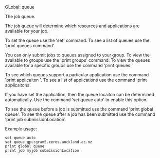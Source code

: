 GLobal: queue

The job queue.

The job queue will determine which resources and applications are available for your job.

To set the queue use the 'set' command.
To see a list of queues use the 'print queues command'.

You can only submit jobs to queues assigned to your group.
To view the available to groups use the 'print groups' command.
To view the queues available for a specific groups use the command 'print queues <group>'

To see which queues support a particular application use the command 'print applicaiton <application>'.
To see a list of applications use the command 'print applicaitons'.

If you have set the application, then the queue locaiton can be determined automatically.
Use the command 'set queue auto' to enable this option.

To see the queue before a job is submitted use the command 'print global queue'.
To see the queue after a job has been submitted use the command 'print job <jobname> submissionLocation'.

Example usage:

    set queue auto
    set queue gpu:gram5.ceres.auckland.ac.nz
    print global queue
    print job myjob submissionLocation



